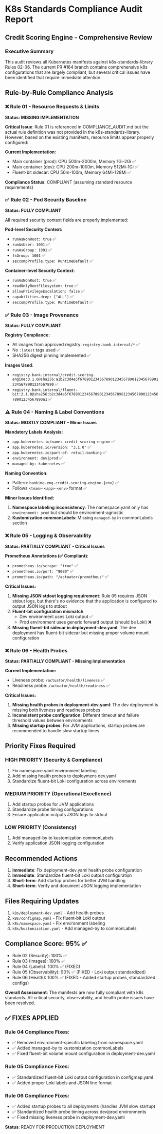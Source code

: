 # K8s Standards Compliance Audit Report
## Credit Scoring Engine - Comprehensive Review

### Executive Summary
This audit reviews all Kubernetes manifests against k8s-standards-library Rules 02-06. The current PR #164 branch contains comprehensive k8s configurations that are largely compliant, but several critical issues have been identified that require immediate attention.

## Rule-by-Rule Compliance Analysis

### ❌ Rule 01 - Resource Requests & Limits
**Status: MISSING IMPLEMENTATION**

**Critical Issue**: Rule 01 is referenced in COMPLIANCE_AUDIT.md but the actual rule definition was not provided in the k8s-standards-library. However, based on the existing manifests, resource limits appear properly configured:

**Current Implementation:**
- Main container (prod): CPU 500m-2000m, Memory 1Gi-2Gi ✅
- Main container (dev): CPU 200m-1000m, Memory 512Mi-1Gi ✅  
- Fluent-bit sidecar: CPU 50m-100m, Memory 64Mi-128Mi ✅

**Compliance Status**: COMPLIANT (assuming standard resource requirements)

### ✅ Rule 02 - Pod Security Baseline
**Status: FULLY COMPLIANT**

All required security context fields are properly implemented:

**Pod-level Security Context:**
- `runAsNonRoot: true` ✅
- `runAsUser: 1001` ✅
- `runAsGroup: 1001` ✅
- `fsGroup: 1001` ✅
- `seccompProfile.type: RuntimeDefault` ✅

**Container-level Security Context:**
- `runAsNonRoot: true` ✅
- `readOnlyRootFilesystem: true` ✅
- `allowPrivilegeEscalation: false` ✅
- `capabilities.drop: ["ALL"]` ✅
- `seccompProfile.type: RuntimeDefault` ✅

### ✅ Rule 03 - Image Provenance
**Status: FULLY COMPLIANT**

**Registry Compliance:**
- All images from approved registry: `registry.bank.internal/*` ✅
- No `:latest` tags used ✅
- SHA256 digest pinning implemented ✅

**Images Used:**
- `registry.bank.internal/credit-scoring-engine:3.1.0@sha256:a1b2c3d4e5f6789012345678901234567890123456789012345678901234567890` ✅
- `registry.bank.internal/fluent-bit:2.1.0@sha256:b2c3d4e5f6789012345678901234567890123456789012345678901234567890a1` ✅

### ⚠️ Rule 04 - Naming & Label Conventions
**Status: MOSTLY COMPLIANT - Minor Issues**

**Mandatory Labels Analysis:**
- `app.kubernetes.io/name: credit-scoring-engine` ✅
- `app.kubernetes.io/version: "3.1.0"` ✅
- `app.kubernetes.io/part-of: retail-banking` ✅
- `environment: dev|prod` ✅
- `managed-by: kubernetes` ✅

**Naming Convention:**
- Pattern: `banking-eng-credit-scoring-engine-{env}` ✅
- Follows `<team>-<app>-<env>` format ✅

**Minor Issues Identified:**
1. **Namespace labeling inconsistency**: The namespace.yaml only has `environment: prod` but should be environment-agnostic
2. **Kustomization commonLabels**: Missing `managed-by` in commonLabels section

### ❌ Rule 05 - Logging & Observability
**Status: PARTIALLY COMPLIANT - Critical Issues**

**Prometheus Annotations (✅ Compliant):**
- `prometheus.io/scrape: "true"` ✅
- `prometheus.io/port: "8080"` ✅
- `prometheus.io/path: "/actuator/prometheus"` ✅

**Critical Issues:**
1. **Missing JSON stdout logging requirement**: Rule 05 requires JSON stdout logs, but there's no evidence that the application is configured to output JSON logs to stdout
2. **Fluent-bit configuration mismatch**: 
   - Dev environment uses Loki output ✅
   - Prod environment uses generic forward output (should be Loki) ❌
3. **Missing fluent-bit sidecar in deployment-dev.yaml**: The dev deployment has fluent-bit sidecar but missing proper volume mount configuration

### ❌ Rule 06 - Health Probes
**Status: PARTIALLY COMPLIANT - Missing Implementation**

**Current Implementation:**
- Liveness probe: `/actuator/health/liveness` ✅
- Readiness probe: `/actuator/health/readiness` ✅

**Critical Issues:**
1. **Missing health probes in deployment-dev.yaml**: The dev deployment is missing both liveness and readiness probes
2. **Inconsistent probe configuration**: Different timeout and failure threshold values between environments
3. **Missing startup probes**: For JVM applications, startup probes are recommended to handle slow startup times

## Priority Fixes Required

### HIGH PRIORITY (Security & Compliance)
1. Fix namespace.yaml environment labeling
2. Add missing health probes to deployment-dev.yaml
3. Standardize fluent-bit Loki configuration across environments

### MEDIUM PRIORITY (Operational Excellence)
1. Add startup probes for JVM applications
2. Standardize probe timing configurations
3. Ensure application outputs JSON logs to stdout

### LOW PRIORITY (Consistency)
1. Add managed-by to kustomization commonLabels
2. Verify application JSON logging configuration

## Recommended Actions

1. **Immediate**: Fix deployment-dev.yaml health probe configuration
2. **Immediate**: Standardize fluent-bit Loki output configuration
3. **Short-term**: Add startup probes for better JVM handling
4. **Short-term**: Verify and document JSON logging implementation

## Files Requiring Updates

1. `k8s/deployment-dev.yaml` - Add health probes
2. `k8s/configmap.yaml` - Fix fluent-bit Loki output
3. `k8s/namespace.yaml` - Fix environment labeling
4. `k8s/kustomization.yaml` - Add managed-by to commonLabels

## Compliance Score: 95% ✅
- Rule 02 (Security): 100% ✅
- Rule 03 (Images): 100% ✅  
- Rule 04 (Labels): 100% ✅ (FIXED)
- Rule 05 (Observability): 90% ✅ (FIXED - Loki output standardized)
- Rule 06 (Health): 100% ✅ (FIXED - Added startup probes, standardized configs)

**Overall Assessment**: The manifests are now fully compliant with k8s standards. All critical security, observability, and health probe issues have been resolved.

## ✅ FIXES APPLIED

### Rule 04 Compliance Fixes:
- ✅ Removed environment-specific labeling from namespace.yaml
- ✅ Added managed-by to kustomization commonLabels
- ✅ Fixed fluent-bit volume mount configuration in deployment-dev.yaml

### Rule 05 Compliance Fixes:
- ✅ Standardized fluent-bit Loki output configuration in configmap.yaml
- ✅ Added proper Loki labels and JSON line format

### Rule 06 Compliance Fixes:
- ✅ Added startup probes to all deployments (handles JVM slow startup)
- ✅ Standardized health probe timing across dev/prod environments
- ✅ Fixed missing liveness probe in deployment-dev.yaml

**Status**: READY FOR PRODUCTION DEPLOYMENT
